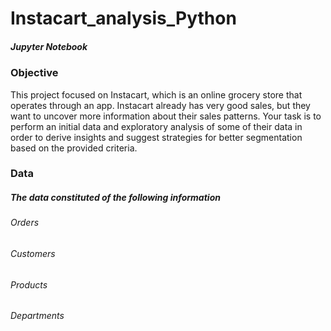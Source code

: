 # Instacart_analysis_Python
##### Jupyter Notebook

### Objective
This project focused on Instacart, which is an online grocery store that operates through an app. Instacart already has very good sales, but they want to uncover more information about their sales patterns. Your task is to perform an initial data and exploratory analysis of some of their data in order to derive insights and suggest strategies for better segmentation based on the provided criteria.
### Data
##### The data constituted of the following information
###### Orders
###### Customers
###### Products
###### Departments
